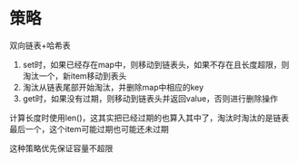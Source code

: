 # 策略
双向链表+哈希表

1. set时，如果已经存在map中，则移动到链表头，如果不存在且长度超限，则淘汰一个，新item移动到表头
2. 淘汰从链表尾部开始淘汰，并删除map中相应的key
3. get时，如果没有过期，则移动到链表头并返回value，否则进行删除操作

计算长度时使用len()，这其实把已经过期的也算入其中了，淘汰时淘汰的是链表最后一个，这个item可能过期也可能还未过期

这种策略优先保证容量不超限